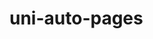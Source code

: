 <!--
 * @Author: wangming
 * @Date: 2020-03-27 14:56:03
 * @LastEditors: wangming
 * @LastEditTime: 2020-03-27 15:09:10
 * @Description: file content
 -->

# uni-auto-pages
